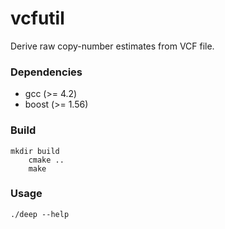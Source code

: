 vcfutil
=======

Derive raw copy-number estimates from VCF file.

### Dependencies ###

* gcc (>= 4.2)
* boost (>= 1.56)

### Build ###

    mkdir build
		cmake ..
		make

### Usage ###

    ./deep --help

